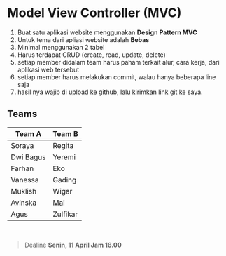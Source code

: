 # Model View Controller (MVC)

1. Buat satu aplikasi website menggunakan **Design Pattern MVC**
2. Untuk tema dari apliasi website adalah **Bebas**
3. Minimal menggunakan 2 tabel
4. Harus terdapat CRUD (create, read, update, delete)
5. setiap member didalam team harus paham terkait alur, cara kerja, dari aplikasi web tersebut
6. setiap member harus melakukan commit, walau hanya beberapa line saja
7. hasil nya wajib di upload ke github, lalu kirimkan link git ke saya.

## Teams

| Team A    | Team B   |
| --------- | -------- |
| Soraya    | Regita   |
| Dwi Bagus | Yeremi   |
| Farhan    | Eko      |
| Vanessa   | Gading   |
| Muklish   | Wigar    |
| Avinska   | Mai      |
| Agus      | Zulfikar |

<br>

> Dealine **Senin, 11 April Jam 16.00**
